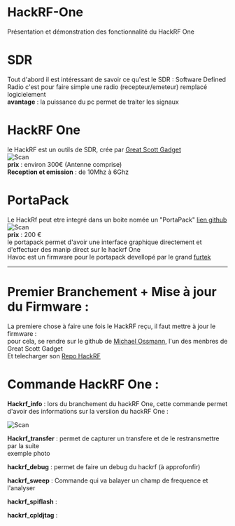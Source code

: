 # HackRF-One
Présentation et démonstration des fonctionnalité du HackRF One
# SDR 
Tout d'abord il est intéressant de savoir ce qu'est le SDR : 
Software Defined Radio c'est pour faire simple une radio (recepteur/emeteur) remplacé logicielement  
__avantage__ : la puissance du pc permet de traiter les signaux  
 
# HackRF One  
le HackRF est un outils de SDR, crée par [Great Scott Gadget](https://greatscottgadgets.com)  
![Scan](https://user-images.githubusercontent.com/39098396/79736639-6d92e600-82fa-11ea-8e76-a5e6a3ea749a.jpeg)  
__prix__ : environ 300€ (Antenne comprise)  
__Reception et emission__ : de 10Mhz à 6Ghz

# PortaPack  
Le HackRf peut etre integré dans un boite nomée un "PortaPack" [lien github](https://github.com/sharebraind/portapack-hackrf)  
![Scan](https://user-images.githubusercontent.com/39098396/79736658-72579a00-82fa-11ea-8692-116d2b8a5461.jpeg)  
__prix__ : 200 €  
le portapack permet d'avoir une interface graphique directement et d'effectuer des manip direct sur le hackrf One  
Havoc est un firmware pour le portapack devellopé par le grand [furtek](https://github.com/furrtek/portapack-havoc)


--------------------------------------------------------------------


# Premier Branchement + Mise à jour du Firmware :  

La premiere chose à faire une fois le HackRF reçu, il faut mettre à jour le firmware :   
pour cela, se rendre sur le github de [Michael Ossmann](https://github.com/mossmann), l'un des menbres de Great Scott Gadget  
Et telecharger son [Repo HackRF](https://github.com/mossmann/hackrf)

# Commande HackRF One : 

__Hackrf_info__ : lors du branchement du hackRF One, cette commande permet d'avoir des informations sur la versiion du hackRF One :  

![Scan](https://user-images.githubusercontent.com/39098396/79737911-53f29e00-82fc-11ea-8fd5-5651120f5441.png)  

__Hackrf_transfer__ : permet de capturer un transfere et de le restransmettre par la suite   
exemple photo

__hackrf_debug__ : permet de faire un debug du hackrf (à approfonfir) 

__hackrf_sweep__ : Commande qui va balayer un champ de frequence et l'analyser 

__hackrf_spiflash__ : 

__hackrf_cpldjtag__ : 
